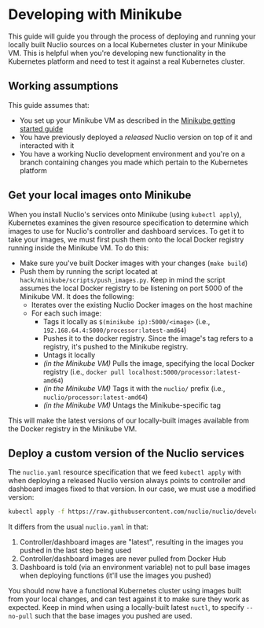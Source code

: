 # Developing with Minikube

This guide will guide you through the process of deploying and running your locally built Nuclio sources on a local Kubernetes cluster in your Minikube VM. This is helpful when you're developing new functionality in the Kubernetes platform and need to test it against a real Kubernetes cluster.

## Working assumptions

This guide assumes that:
- You set up your Minikube VM as described in the [Minikube getting started guide](/docs/setup/k8s/install/k8s-install-minikube.md)
- You have previously deployed a _released_ Nuclio version on top of it and interacted with it
- You have a working Nuclio development environment and you're on a branch containing changes you made which pertain to the Kubernetes platform

## Get your local images onto Minikube

When you install Nuclio's services onto Minikube (using `kubectl apply`), Kubernetes examines the given resource specification to determine which images to use for Nuclio's controller and dashboard services. To get it to take your images, we must first push them onto the local Docker registry running inside the Minikube VM. To do this:
- Make sure you've built Docker images with your changes (`make build`)
- Push them by running the script located at `hack/minikube/scripts/push_images.py`. Keep in mind the script assumes the local Docker registry to be listening on port 5000 of the Minikube VM. It does the following:
   - Iterates over the existing Nuclio Docker images on the host machine
   - For each such image:
     - Tags it locally as `$(minikube ip):5000/<image>` (i.e., `192.168.64.4:5000/processor:latest-amd64`)
     - Pushes it to the docker registry. Since the image's tag refers to a registry, it's pushed to the Minikube registry.
     - Untags it locally
     - _(in the Minikube VM)_ Pulls the image, specifying the local Docker registry (i.e., `docker pull localhost:5000/processor:latest-amd64`)
     - _(in the Minikube VM)_ Tags it with the `nuclio/` prefix (i.e., `nuclio/processor:latest-amd64`)
     - _(in the Minikube VM)_ Untags the Minikube-specific tag

This will make the latest versions of our locally-built images available from the Docker registry in the Minikube VM.

## Deploy a custom version of the Nuclio services

The `nuclio.yaml` resource specification that we feed `kubectl apply` with when deploying a released Nuclio version always points to controller and dashboard images fixed to that version. In our case, we must use a modified version:
```sh
kubectl apply -f https://raw.githubusercontent.com/nuclio/nuclio/development/hack/minikube/resources/devel/nuclio.yaml
```
It differs from the usual `nuclio.yaml` in that:
1) Controller/dashboard images are "latest", resulting in the images you pushed in the last step being used
2) Controller/dashboard images are never pulled from Docker Hub
3) Dashboard is told (via an environment variable) not to pull base images when deploying functions (it'll use the images you pushed)

You should now have a functional Kubernetes cluster using images built from your local changes, and can test against it to make sure they work as expected. Keep in mind when using a locally-built latest `nuctl`, to specify `--no-pull` such that the base images you pushed are used.

